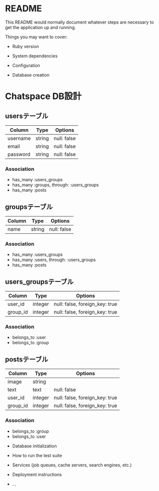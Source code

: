 # README

This README would normally document whatever steps are necessary to get the
application up and running.

Things you may want to cover:

* Ruby version

* System dependencies

* Configuration

* Database creation
#  Chatspace DB設計
##  usersテーブル
|Column|Type|Options|
|------|----|-------|
|username|string|null: false|
|email|string|null: false|
|password|string|null: false|
###  Association
- has_many :users_groups
- has_many  :groups,  through:  :users_groups
- has_many :posts

##  groupsテーブル
|Column|Type|Options|
|------|----|-------|
|name|string|null: false|
###  Association
- has_many :users_groups
- has_many  :users,  through:  :users_groups
- has_many :posts

##  users_groupsテーブル
|Column|Type|Options|
|------|----|-------|
|user_id|integer|null: false, foreign_key: true|
|group_id|integer|null: false, foreign_key: true|
###  Association
- belongs_to :user
- belongs_to :group

##  postsテーブル
|Column|Type|Options|
|------|----|-------|
|image|string|
|text|text|null: false|
|user_id|integer|null: false, foreign_key: true|
|group_id|integer|null: false, foreign_key: true|
###  Association
- belongs_to :group
- belongs_to :user

* Database initialization

* How to run the test suite

* Services (job queues, cache servers, search engines, etc.)

* Deployment instructions

* ...
